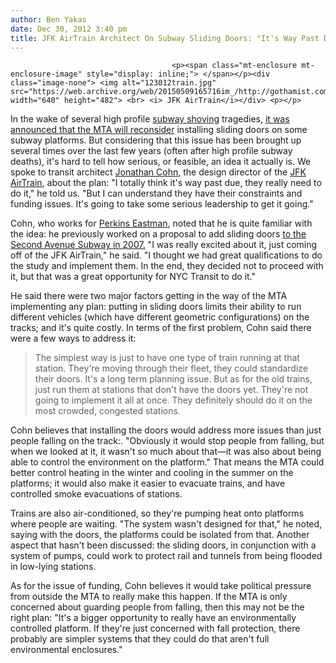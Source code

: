 ```yaml
---
author: Ben Yakas
date: Dec 30, 2012 3:40 pm
title: JFK AirTrain Architect On Subway Sliding Doors: "It's Way Past Due"
---
```


	
										<p><span class="mt-enclosure mt-enclosure-image" style="display: inline;"> </span></p><div class="image-none"> <img alt="123012train.jpg" src="https://web.archive.org/web/20150509165716im_/http://gothamist.com/attachments/byakas/123012train.jpg" width="640" height="482"> <br> <i> JFK AirTrain</i></div> <p></p>

<p>In the wake of several high profile <a href="https://web.archive.org/web/20150509165716/http://gothamist.com/tags/subwayshoving">subway shoving</a> tragedies, <a href="https://web.archive.org/web/20150509165716/http://gothamist.com/2012/12/29/mta_to_revisit_installing_sliding_d.php">it was announced that the MTA will reconsider</a> installing sliding doors on some subway platforms. But considering that this issue has been brought up several times over the last few years (often after high profile subway deaths), it&apos;s hard to tell how serious, or feasible, an idea it actually is. We spoke to transit architect <a href="https://web.archive.org/web/20150509165716/http://www.eekarchitects.com/about/jonathan_cohn">Jonathan Cohn</a>, the design director of the <a href="https://web.archive.org/web/20150509165716/http://gothamist.com/tags/airtrain">JFK AirTrain</a>, about the plan: &quot;I totally think it&apos;s way past due, they really need to do it,&quot; he told us. &quot;But I can understand they have their constraints and funding issues. It&apos;s going to take some serious leadership to get it going.&quot;</p>

<p>Cohn, who works for <a href="https://web.archive.org/web/20150509165716/http://www.perkinseastman.com/">Perkins Eastman</a>, noted that he is quite familiar with the idea: he previously worked on a proposal to add sliding doors <a href="https://web.archive.org/web/20150509165716/http://gothamist.com/2007/04/05/2nd_avenue_subw.php">to the Second Avenue Subway in 2007.</a> &quot;I was really excited about it, just coming off of the JFK AirTrain,&quot; he said. &quot;I thought we had great qualifications to do the study and implement them. In the end, they decided not to proceed with it, but that was a great opportunity for NYC Transit to do it.&quot;</p>

<p>He said there were two major factors getting in the way of the MTA implementing any plan: putting in sliding doors limits their ability to run different vehicles (which have different geometric configurations) on the tracks; and it&apos;s quite costly. In terms of the first problem, Cohn said there were a few ways to address it: </p>

<blockquote>The simplest way is just to have one type of train running at that station. They&apos;re moving through their fleet, they could standardize their doors. It&apos;s a long term planning issue. But as for the old trains, just run them at stations that don&apos;t have the doors yet. They&apos;re not going to implement it all at once. They definitely should do it on the most crowded, congested stations.</blockquote>

<p>Cohn believes that installing the doors would address more issues than just people falling on the track:. &quot;Obviously it would stop people from falling, but when we looked at it, it wasn&apos;t so much about that&#x2014;it was also about being able to control the environment on the platform.&quot; That means the MTA could better control heating in the winter and cooling in the summer on the platforms; it would also make it easier to evacuate trains, and have controlled smoke evacuations of stations. </p>

<p>Trains are also air-conditioned, so they&apos;re pumping heat onto platforms where people are waiting. &quot;The system wasn&apos;t designed for that,&quot; he noted, saying with the doors, the platforms could be isolated from that. Another aspect that hasn&apos;t been discussed: the sliding doors, in conjunction with a system of pumps, could work to protect rail and tunnels from being flooded in low-lying stations. </p>

<p>As for the issue of funding, Cohn believes it would take political pressure from outside the MTA to really make this happen. If the MTA is only concerned about guarding people from falling, then this may not be the right plan: &quot;It&apos;s a bigger opportunity to really have an environmentally controlled platform. If they&apos;re just concerned with fall protection, there probably are simpler systems that they could do that aren&apos;t full environmental enclosures.&quot;</p>					
										
									
				